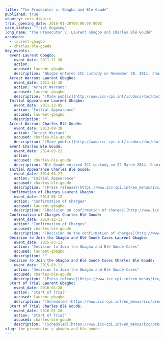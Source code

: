 ```yaml
---
title: "The Prosecutor v. Gbagbo and Blé Goudé"
published: true
country: cote-divoire
trial_opening_date: 2016-01-28T00:00:00.000Z
case_status: "Trial Ongoing"
long_name: "The Prosecutor v. Laurent Gbagbo and Charles Blé Goudé"
accuseds:
  - laurent-gbagbo
  - charles-ble-goude
key_events:
  event Laurent Gbagbo:
    event_date: 2011-11-30
    action:
    accused: laurent-gbagbo
    description: "Gbagbo entered ICC custody on November 30, 2011. Charges were confirmed against him on 12 June 12, 2014. His case was joined with Charles Blé Goudé on March 11, 2015. On October 28, 2015, Trial Chamber I of the International Criminal Court (ICC) rescheduled the trial’s opening statements, initially scheduled on November 10, 2015, to January 28, 2016."
  Arrest Warrant Laurent Gbagbo:
    event_date: 2011-11-30
    action: "Arrest Warrant"
    accused: laurent-gbagbo
    description: "[Made public](http://www.icc-cpi.int/iccdocs/doc/doc1276751.pdf)"
  Initial Appearance Laurent Gbagbo:
    event_date: 2011-12-05
    action: "Initial Appearance"
    accused: laurent-gbagbo
    description: ""
  Arrest Warrant Charles Blé Goudé:
    event_date: 2013-09-30
    action: "Arrest Warrant"
    accused: charles-ble-goude
    description: "[Made public](http://www.icc-cpi.int/iccdocs/doc/doc1292069.pdf)"
  event Charles Blé Goudé:
    event_date: 2014-03-22
    action:
    accused: charles-ble-goude
    description: "Blé Goudé entered ICC custody on 22 March 2014. Charges were confirmed against him on December 11, 2014. His case was joined with Laurent Gbagbo on March 11, 2015. On October 28, 2015, Trial Chamber I of the International Criminal Court (ICC) [rescheduled](https://www.icc-cpi.int/iccdocs/doc/doc2130650.pdf) the trial’s opening statements, initially scheduled on November 10, 2015, to January 28, 2016."
  Initial Appearance Charles Blé Goudé:
    event_date: 2014-03-27
    action: "Initial Appearance"
    accused: charles-ble-goude
    description: "[Press release](https://www.icc-cpi.int/en_menus/icc/press%20and%20media/press%20releases/Pages/ma155.aspx) of the Initial Appearance."
  Confirmation of Charges Laurent Gbagbo:
    event_date: 2014-06-12
    action: "Confirmation of Charges"
    accused: laurent-gbagbo
    description: "[Decision on confirmation of charges](http://www.icc-cpi.int/iccdocs/doc/doc1783399.pdf)"
  Confirmation of Charges Charles Blé Goudé:
    event_date: 2014-12-11
    action: "Confirmation of Charges"
    accused: charles-ble-goude
    description: "[Decision on the confirmation of charges](http://www.icc-cpi.int/iccdocs/doc/doc1783399.pdf) [Press release](https://www.icc-cpi.int/en_menus/icc/press%20and%20media/press%20releases/Pages/pr1076.aspx) of the hearing"
  Decision to Join the Gbagbo and Blé Goudé Cases Laurent Gbagbo:
    event_date: 2015-03-11
    action: "Decision to Join the Gbagbo and Blé Goudé Cases"
    accused: laurent-gbagbo
    description: ""
  Decision to Join the Gbagbo and Blé Goudé Cases Charles Blé Goudé:
    event_date: 2015-03-11
    action: "Decision to Join the Gbagbo and Blé Goudé Cases"
    accused: charles-ble-goude
    description: "[Press release](https://www.icc-cpi.int/en_menus/icc/press%20and%20media/press%20releases/Pages/pr1097.aspx) of the decision"
  Start of Trial Laurent Gbagbo:
    event_date: 2016-01-28
    action: "Start of Trial"
    accused: laurent-gbagbo
    description: "[Scheduled](https://www.icc-cpi.int/en_menus/icc/press%20and%20media/press%20releases/Pages/pr1163.aspx) on 28 January 2016 [Press release](https://www.icc-cpi.int/en_menus/icc/press%20and%20media/press%20releases/Pages/pr1184.aspx) of the court proceeding."
  Start of Trial Charles Blé Goudé:
    event_date: 2016-01-28
    action: "Start of Trial"
    accused: charles-ble-goude
    description: "[Scheduled](https://www.icc-cpi.int/en_menus/icc/press%20and%20media/press%20releases/Pages/pr1163.aspx) on 28 January 2016 [Press release](https://www.icc-cpi.int/en_menus/icc/press%20and%20media/press%20releases/Pages/pr1184.aspx) of the first hearing"
slug: the-prosecutor-v-gbagbo-and-ble-goude
---
```

